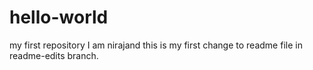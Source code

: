 # hello-world
my first repository
I am nirajand this is my  first change to readme file in readme-edits branch.
